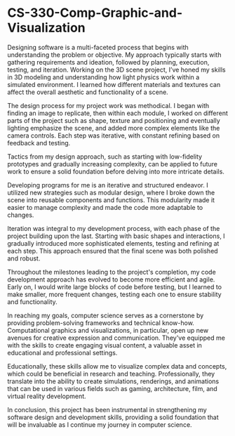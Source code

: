 # CS-330-Comp-Graphic-and-Visualization
Designing software is a multi-faceted process that begins with understanding the problem or objective. My approach typically starts with gathering requirements and ideation, followed by planning, execution, testing, and iteration. Working on the 3D scene project, I’ve honed my skills in 3D modeling and understanding how light physics work within a simulated environment. I learned how different materials and textures can affect the overall aesthetic and functionality of a scene.

The design process for my project work was methodical. I began with finding an image to replicate, then within each module, I worked on different parts of the project such as shape, texture and positioning and eventually lighting emphasize the scene, and added more complex elements like the camera controls. Each step was iterative, with constant refining based on feedback and testing.

Tactics from my design approach, such as starting with low-fidelity prototypes and gradually increasing complexity, can be applied to future work to ensure a solid foundation before delving into more intricate details.

Developing programs for me is an iterative and structured endeavor. I utilized new strategies such as modular design, where I broke down the scene into reusable components and functions. This modularity made it easier to manage complexity and made the code more adaptable to changes.

Iteration was integral to my development process, with each phase of the project building upon the last. Starting with basic shapes and interactions, I gradually introduced more sophisticated elements, testing and refining at each step. This approach ensured that the final scene was both polished and robust.

Throughout the milestones leading to the project's completion, my code development approach has evolved to become more efficient and agile. Early on, I would write large blocks of code before testing, but I learned to make smaller, more frequent changes, testing each one to ensure stability and functionality.

In reaching my goals, computer science serves as a cornerstone by providing problem-solving frameworks and technical know-how. Computational graphics and visualizations, in particular, open up new avenues for creative expression and communication. They've equipped me with the skills to create engaging visual content, a valuable asset in educational and professional settings.

Educationally, these skills allow me to visualize complex data and concepts, which could be beneficial in research and teaching. Professionally, they translate into the ability to create simulations, renderings, and animations that can be used in various fields such as gaming, architecture, film, and virtual reality development.

In conclusion, this project has been instrumental in strengthening my software design and development skills, providing a solid foundation that will be invaluable as I continue my journey in computer science.
